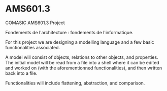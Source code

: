AMS601.3
========

COMASIC AMS601.3 Project

Fondements de l'architecture : fondements de l'informatique.

For this project we are designing a modelling language and a few basic functionalities associated.

A model will consist of objects, relations to other objects, and properties.
The initial model will be read from a file into a shell where it can be edited and worked on (with the aforementionned functionalities), and then written back into a file.

Functionalities will include flattening, abstraction, and comparison.

